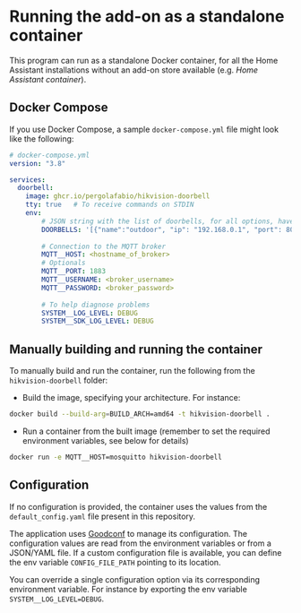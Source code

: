 # Running the add-on as a standalone container

This program can run as a standalone Docker container, for all the Home Assistant installations without an add-on store available (e.g. _Home Assistant container_).

## Docker Compose

If you use Docker Compose, a sample `docker-compose.yml` file might look like the following:

```yaml
# docker-compose.yml
version: "3.8"

services:
  doorbell:
    image: ghcr.io/pergolafabio/hikvision-doorbell
    tty: true   # To receive commands on STDIN
    env:
        # JSON string with the list of doorbells, for all options, have a look at the [docs](https://github.com/pergolafabio/Hikvision-Addons/blob/main/docs/docker.md)
        DOORBELLS: '[{"name":"outdoor", "ip": "192.168.0.1", "port": 8000, "username": "user", "password": "password"}]'
        
        # Connection to the MQTT broker
        MQTT__HOST: <hostname_of_broker>
        # Optionals
        MQTT__PORT: 1883
        MQTT__USERNAME: <broker_username>
        MQTT__PASSWORD: <broker_password>
        
        # To help diagnose problems
        SYSTEM__LOG_LEVEL: DEBUG
        SYSTEM__SDK_LOG_LEVEL: DEBUG
```

## Manually building and running the container

To manually build and run the container, run the following from the `hikvision-doorbell` folder:

- Build the image, specifying your architecture.
For instance:
```bash
docker build --build-arg=BUILD_ARCH=amd64 -t hikvision-doorbell .
```

- Run a container from the built image (remember to set the required environment variables, see below for details)
```bash
docker run -e MQTT__HOST=mosquitto hikvision-doorbell
```


## Configuration
If no configuration is provided, the container uses the values from the `default_config.yaml` file present in this repository.

The application uses [Goodconf](https://github.com/lincolnloop/goodconf) to manage its configuration.
The configuration values are read from the environment variables or from a JSON/YAML file.
If a custom configuration file is available, you can define the env variable `CONFIG_FILE_PATH` pointing to its location.

You can override a single configuration option via its corresponding environment variable. For instance by exporting the env variable `SYSTEM__LOG_LEVEL=DEBUG`.
